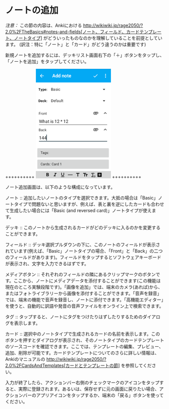 # ノートの追加

*注意：* この節の内容は、Ankiにおける http://wikiwiki.jp/rage2050/?2.0%2FTheBasics#notes-and-fields[ノート、フィールド、カードテンプレート、ノートタイプ] がどういったものなのかを理解していることを前提としています。
(訳注：特に「ノート」と「カード」がどう違うのかは重要です)

新規ノートを追加するには、デッキリスト画面右下の「＋」ボタンをタップし、「ノートを追加」をタップしてください。

++++++++++
<img src="img/5-adding.png">
++++++++++

ノート追加画面は、以下のような構成になっています。

ノート :: 追加したいノートのタイプを選択できます。大抵の場合は「Basic」ノートタイプで問題ないと思いますが、例えば、表と裏を逆にしたカードも合わせて生成したい場合には「Basic (and reversed card)」ノートタイプが使えます。

デッキ :: このノートから生成されるカードがどのデッキに入るのかを変更することができます。

フィールド :: デッキ選択プルダウンの下に、このノートのフィールドが表示されています(例えば、「Basic」ノートタイプの場合、「Front」と「Back」の二つのフィールドがあります)。フィールドをタップするとソフトウェアキーボードが表示され、文字を入力できるはずです。

メディアボタン :: それぞれのフィールドの隣にあるクリップマークのボタンです。ここから、ノートにメディアデータを添付することができます(この機能は現在のところ実験段階です)。「画像を追加」では、端末のカメラ(あれば)から、またはフォトライブラリーから画像を添付することができます。「音声を録音」では、端末の機能で音声を録音し、ノートに添付できます。「高機能エディター」を使うと、自動的に訳語や発音の音声ファイルをオンライン上で検索できます。

タグ :: タップすると、ノートにタグをつけたりはずしたりするためのダイアログを表示します。

カード :: 選択中のノートタイプで生成されるカードの名前を表示します。このボタンを押すとダイアログが表示され、そのノートタイプのカードテンプレートのソースコードを確認できます。ここでは、テンプレートの編集、プレビュー、追加、削除が可能です。カードテンプレートについてのさらに詳しい情報は、Ankiのマニュアルの http://wikiwiki.jp/rage2050/?2.0%2FCardsAndTemplates[カードとテンプレートの節] を参照してください。

入力が終了したら、アクションバー右側のチェックマークのアイコンをタップすると、実際に登録されます。あるいは、保存せずに元の画面に戻りたい場合、アクションバーのアプリアイコンをタップするか、端末の「戻る」ボタンを使ってください。
